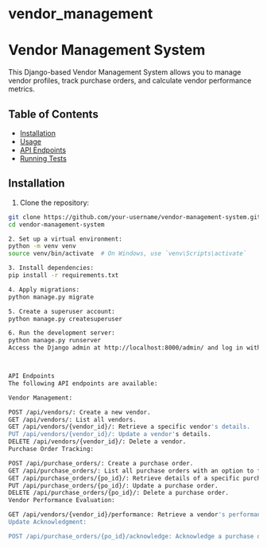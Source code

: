# vendor_management
# Vendor Management System

This Django-based Vendor Management System allows you to manage vendor profiles, track purchase orders, and calculate vendor performance metrics.

## Table of Contents
- [Installation](#installation)
- [Usage](#usage)
- [API Endpoints](#api-endpoints)
- [Running Tests](#running-tests)

## Installation

1. Clone the repository:

```bash
git clone https://github.com/your-username/vendor-management-system.git
cd vendor-management-system

2. Set up a virtual environment:
python -m venv venv
source venv/bin/activate  # On Windows, use `venv\Scripts\activate`

3. Install dependencies:
pip install -r requirements.txt

4. Apply migrations:
python manage.py migrate

5. Create a superuser account:
python manage.py createsuperuser

6. Run the development server:
python manage.py runserver
Access the Django admin at http://localhost:8000/admin/ and log in with the superuser credentials.



API Endpoints
The following API endpoints are available:

Vendor Management:

POST /api/vendors/: Create a new vendor.
GET /api/vendors/: List all vendors.
GET /api/vendors/{vendor_id}/: Retrieve a specific vendor's details.
PUT /api/vendors/{vendor_id}/: Update a vendor's details.
DELETE /api/vendors/{vendor_id}/: Delete a vendor.
Purchase Order Tracking:

POST /api/purchase_orders/: Create a purchase order.
GET /api/purchase_orders/: List all purchase orders with an option to filter by vendor.
GET /api/purchase_orders/{po_id}/: Retrieve details of a specific purchase order.
PUT /api/purchase_orders/{po_id}/: Update a purchase order.
DELETE /api/purchase_orders/{po_id}/: Delete a purchase order.
Vendor Performance Evaluation:

GET /api/vendors/{vendor_id}/performance: Retrieve a vendor's performance metrics.
Update Acknowledgment:

POST /api/purchase_orders/{po_id}/acknowledge: Acknowledge a purchase order.

